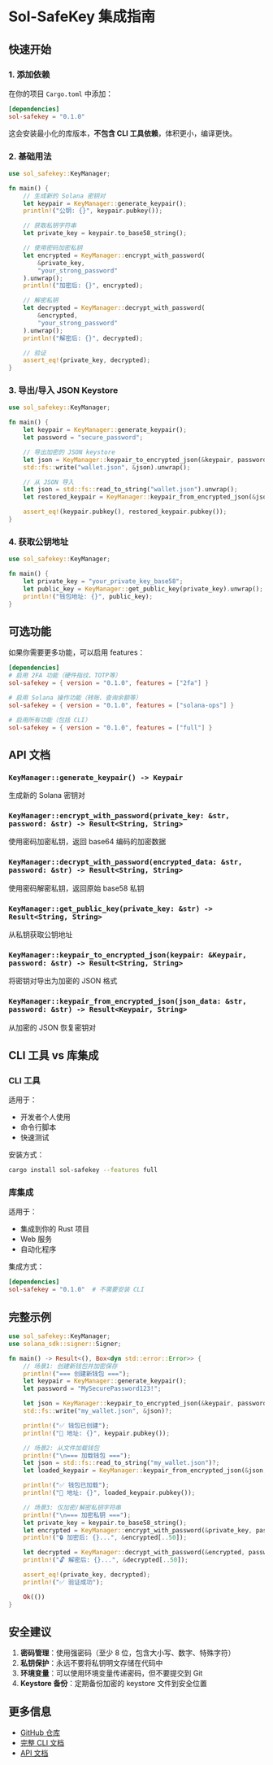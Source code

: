 # Sol-SafeKey 集成指南

## 快速开始

### 1. 添加依赖

在你的项目 `Cargo.toml` 中添加：

```toml
[dependencies]
sol-safekey = "0.1.0"
```

这会安装最小化的库版本，**不包含 CLI 工具依赖**，体积更小，编译更快。

### 2. 基础用法

```rust
use sol_safekey::KeyManager;

fn main() {
    // 生成新的 Solana 密钥对
    let keypair = KeyManager::generate_keypair();
    println!("公钥: {}", keypair.pubkey());

    // 获取私钥字符串
    let private_key = keypair.to_base58_string();

    // 使用密码加密私钥
    let encrypted = KeyManager::encrypt_with_password(
        &private_key,
        "your_strong_password"
    ).unwrap();
    println!("加密后: {}", encrypted);

    // 解密私钥
    let decrypted = KeyManager::decrypt_with_password(
        &encrypted,
        "your_strong_password"
    ).unwrap();
    println!("解密后: {}", decrypted);

    // 验证
    assert_eq!(private_key, decrypted);
}
```

### 3. 导出/导入 JSON Keystore

```rust
use sol_safekey::KeyManager;

fn main() {
    let keypair = KeyManager::generate_keypair();
    let password = "secure_password";

    // 导出加密的 JSON keystore
    let json = KeyManager::keypair_to_encrypted_json(&keypair, password).unwrap();
    std::fs::write("wallet.json", &json).unwrap();

    // 从 JSON 导入
    let json = std::fs::read_to_string("wallet.json").unwrap();
    let restored_keypair = KeyManager::keypair_from_encrypted_json(&json, password).unwrap();

    assert_eq!(keypair.pubkey(), restored_keypair.pubkey());
}
```

### 4. 获取公钥地址

```rust
use sol_safekey::KeyManager;

fn main() {
    let private_key = "your_private_key_base58";
    let public_key = KeyManager::get_public_key(private_key).unwrap();
    println!("钱包地址: {}", public_key);
}
```

## 可选功能

如果你需要更多功能，可以启用 features：

```toml
[dependencies]
# 启用 2FA 功能（硬件指纹、TOTP等）
sol-safekey = { version = "0.1.0", features = ["2fa"] }

# 启用 Solana 操作功能（转账、查询余额等）
sol-safekey = { version = "0.1.0", features = ["solana-ops"] }

# 启用所有功能（包括 CLI）
sol-safekey = { version = "0.1.0", features = ["full"] }
```

## API 文档

### `KeyManager::generate_keypair() -> Keypair`
生成新的 Solana 密钥对

### `KeyManager::encrypt_with_password(private_key: &str, password: &str) -> Result<String, String>`
使用密码加密私钥，返回 base64 编码的加密数据

### `KeyManager::decrypt_with_password(encrypted_data: &str, password: &str) -> Result<String, String>`
使用密码解密私钥，返回原始 base58 私钥

### `KeyManager::get_public_key(private_key: &str) -> Result<String, String>`
从私钥获取公钥地址

### `KeyManager::keypair_to_encrypted_json(keypair: &Keypair, password: &str) -> Result<String, String>`
将密钥对导出为加密的 JSON 格式

### `KeyManager::keypair_from_encrypted_json(json_data: &str, password: &str) -> Result<Keypair, String>`
从加密的 JSON 恢复密钥对

## CLI 工具 vs 库集成

### CLI 工具
适用于：
- 开发者个人使用
- 命令行脚本
- 快速测试

安装方式：
```bash
cargo install sol-safekey --features full
```

### 库集成
适用于：
- 集成到你的 Rust 项目
- Web 服务
- 自动化程序

集成方式：
```toml
[dependencies]
sol-safekey = "0.1.0"  # 不需要安装 CLI
```

## 完整示例

```rust
use sol_safekey::KeyManager;
use solana_sdk::signer::Signer;

fn main() -> Result<(), Box<dyn std::error::Error>> {
    // 场景1: 创建新钱包并加密保存
    println!("=== 创建新钱包 ===");
    let keypair = KeyManager::generate_keypair();
    let password = "MySecurePassword123!";

    let json = KeyManager::keypair_to_encrypted_json(&keypair, password)?;
    std::fs::write("my_wallet.json", &json)?;

    println!("✅ 钱包已创建");
    println!("📍 地址: {}", keypair.pubkey());

    // 场景2: 从文件加载钱包
    println!("\n=== 加载钱包 ===");
    let json = std::fs::read_to_string("my_wallet.json")?;
    let loaded_keypair = KeyManager::keypair_from_encrypted_json(&json, password)?;

    println!("✅ 钱包已加载");
    println!("📍 地址: {}", loaded_keypair.pubkey());

    // 场景3: 仅加密/解密私钥字符串
    println!("\n=== 加密私钥 ===");
    let private_key = keypair.to_base58_string();
    let encrypted = KeyManager::encrypt_with_password(&private_key, password)?;
    println!("🔒 加密后: {}...", &encrypted[..50]);

    let decrypted = KeyManager::decrypt_with_password(&encrypted, password)?;
    println!("🔓 解密后: {}...", &decrypted[..50]);

    assert_eq!(private_key, decrypted);
    println!("✅ 验证成功");

    Ok(())
}
```

## 安全建议

1. **密码管理**：使用强密码（至少 8 位，包含大小写、数字、特殊字符）
2. **私钥保护**：永远不要将私钥明文存储在代码中
3. **环境变量**：可以使用环境变量传递密码，但不要提交到 Git
4. **Keystore 备份**：定期备份加密的 keystore 文件到安全位置

## 更多信息

- [GitHub 仓库](https://github.com/your-repo/sol-safekey)
- [完整 CLI 文档](../README.md)
- [API 文档](https://docs.rs/sol-safekey)
